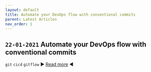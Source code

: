 ```yaml
---
layout: default
title: Automate your DevOps flow with conventional commits
parent: Latest Articles
nav_order: 1
---
```


## `22-01-2021` Automate your DevOps flow with conventional commits

`git` `cicd` `gitflow`
▶️ [Read more](https://eduardbargues.medium.com/automate-your-devops-flow-with-conventional-commits-9e2b5735d054?source=rss-97fd5aab88d2------2) ◀️
